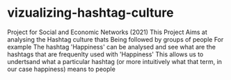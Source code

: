 # vizualizing-hashtag-culture
Project for Social and Economic Networks (2021)
This Project Aims at analysing the Hashtag culture thats Being followed by groups of people 
For example The hashtag 'Happiness' can be analysed and see what are the hashtags that are frequenlty used with 'Happiness'
This allows us to undertsand what a particular hashtag (or more intuitively what that term, in our case happiness) means to people
